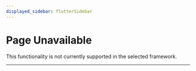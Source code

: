 ```yaml
---
displayed_sidebar: flutterSidebar
---
```


# Page Unavailable

This functionality is not currently supported in the selected framework.

---